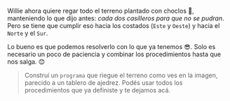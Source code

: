 <gs-attire attire-url="https://raw.githubusercontent.com/MumukiProject/mumuki-guia-gobstones-practica-procedimientos-kids/master/assets/attires/config.json"> </gs-attire> <gs-toolbox toolbox-url="https://raw.githubusercontent.com/MumukiProject/mumuki-guia-gobstones-practica-procedimientos-kids/master/assets/toolbox_1553290173357.xml"></gs-toolbox>

Willie ahora quiere regar todo el terreno plantado con choclos :corn:, manteniendo lo que dijo antes: _cada dos casilleros para que no se pudran_. Pero se tiene que cumplir eso hacia los costados (`Este` y `Oeste`) y hacia el `Norte` y el `Sur`.

Lo bueno es que podemos resolverlo con lo que ya tenemos :sunglasses:. Solo es necesario un poco de paciencia y combinar los procedimientos hasta que nos salga. :blush:

> Construí un `programa` que riegue el terreno como ves en la imagen, parecido a un tablero de ajedrez. Podés usar todos los procedimientos que ya definiste y te dejamos acá.